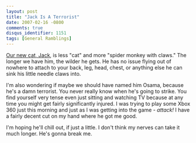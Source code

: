 ```yaml
---
layout: post
title: "Jack Is A Terrorist"
date: 2007-02-16 -0800
comments: true
disqus_identifier: 1151
tags: [General Ramblings]
---
```

[Our new cat, Jack](/archive/2007/02/04/introducing-jack.aspx), is less
"cat" and more "spider monkey with claws." The longer we have him, the
wilder he gets. He has no issue flying out of nowhere to attach to your
back, leg, head, chest, or anything else he can sink his little needle
claws into.

 I'm also wondering if maybe we should have named him Osama, because
he's a damn terrorist. You never really know when he's going to strike.
You find yourself very tense even just sitting and watching TV because
at any time you might get fairly significantly injured. I was trying to
play some Xbox 360 just this morning and just as I was getting into the
game - *attack!* I have a fairly decent cut on my hand where he got me
good.

 I'm hoping he'll chill out, if just a little. I don't think my nerves
can take it much longer. He's gonna break me.
